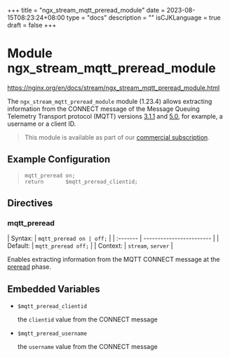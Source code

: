 +++
title = "ngx_stream_mqtt_preread_module"
date = 2023-08-15T08:23:24+08:00
type = "docs"
description = ""
isCJKLanguage = true
draft = false
+++

# Module ngx_stream_mqtt_preread_module

https://nginx.org/en/docs/stream/ngx_stream_mqtt_preread_module.html



The `ngx_stream_mqtt_preread_module` module (1.23.4) allows extracting information from the CONNECT message of the Message Queuing Telemetry Transport protocol (MQTT) versions [3.1.1](https://docs.oasis-open.org/mqtt/mqtt/v3.1.1/mqtt-v3.1.1.html) and [5.0](https://docs.oasis-open.org/mqtt/mqtt/v5.0/mqtt-v5.0.html), for example, a username or a client ID.



> This module is available as part of our [commercial subscription](http://nginx.com/products/).





## Example Configuration



> ```
> mqtt_preread on;
> return       $mqtt_preread_clientid;
> ```





## Directives



### mqtt_preread

| Syntax:  | `mqtt_preread on | off;` |
| :------- | ------------------------ |
| Default: | `mqtt_preread off;`      |
| Context: | `stream`, `server`       |

Enables extracting information from the MQTT CONNECT message at the [preread](https://nginx.org/en/docs/stream/stream_processing.html#preread_phase) phase.



## Embedded Variables



- `$mqtt_preread_clientid`

  the `clientid` value from the CONNECT message

- `$mqtt_preread_username`

  the `username` value from the CONNECT message